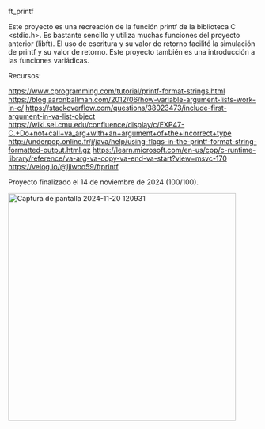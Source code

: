 ft_printf

Este proyecto es una recreación de la función printf de la biblioteca C <stdio.h>. Es bastante sencillo y utiliza muchas funciones del proyecto anterior (libft). El uso de escritura y su valor de retorno facilitó la simulación de printf y su valor de retorno. Este proyecto también es una introducción a las funciones variádicas.

Recursos:

https://www.cprogramming.com/tutorial/printf-format-strings.html
https://blog.aaronballman.com/2012/06/how-variable-argument-lists-work-in-c/
https://stackoverflow.com/questions/38023473/include-first-argument-in-va-list-object
https://wiki.sei.cmu.edu/confluence/display/c/EXP47-C.+Do+not+call+va_arg+with+an+argument+of+the+incorrect+type
http://underpop.online.fr/j/java/help/using-flags-in-the-printf-format-string-formatted-output.html.gz
https://learn.microsoft.com/en-us/cpp/c-runtime-library/reference/va-arg-va-copy-va-end-va-start?view=msvc-170
https://velog.io/@ljiwoo59/ftprintf

Proyecto finalizado el 14 de noviembre de 2024 (100/100).

<img width="460" alt="Captura de pantalla 2024-11-20 120931" src="https://github.com/user-attachments/assets/22342554-4960-45e0-b2f1-f10f91c73633">
